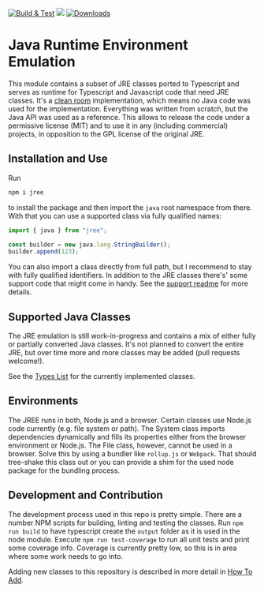 [![Build & Test](https://github.com/mike-lischke/jree/actions/workflows/nodejs.yml/badge.svg?branch=master)](https://github.com/mike-lischke/jree/actions/workflows/nodejs.yml) [![](https://img.shields.io/badge/java-11-4c7e9f.svg)](http://java.oracle.com) [![Downloads](https://img.shields.io/npm/dw/jree?color=blue)](https://www.npmjs.com/package/jree)

# Java Runtime Environment Emulation

This module contains a subset of JRE classes ported to Typescript and serves as runtime for Typescript and Javascript code that need JRE classes. It's a [clean room](https://en.wikipedia.org/wiki/Clean_room_design) implementation, which means no Java code was used for the implementation. Everything was written from scratch, but the Java API was used as a reference. This allows to release the code under a permissive license (MIT) and to use it in any (including commercial) projects, in opposition to the GPL license of the original JRE.

## Installation and Use

Run

```bash
npm i jree
```

to install the package and then import the `java` root namespace from there. With that you can use a supported class via fully qualified names:

```typescript
import { java } from "jree";

const builder = new java.lang.StringBuilder();
builder.append(123);
```

You can also import a class directly from full path, but I recommend to stay with fully qualified identifiers. In addition to the JRE classes there's' some support code that might come in handy. See the [support readme](doc/support.md) for more details.

## Supported Java Classes

The JRE emulation is still work-in-progress and contains a mix of either fully or partially converted Java classes. It's not planned to convert the entire JRE, but over time more and more classes may be added (pull requests welcome!).

See the [Types List](doc/jre.md) for the currently implemented classes.

## Environments

The JREE runs in both, Node.js and a browser. Certain classes use Node.js code currently (e.g. file system or path). The System class imports dependencies dynamically and fills its properties either from the browser environment or Node.js. The File class, however, cannot be used in a browser. Solve this by using a bundler like `rollup.js` or `Webpack`. That should tree-shake this class out or you can provide a shim for the used node package for the bundling process.

## Development and Contribution

The development process used in this repo is pretty simple. There are a number NPM scripts for building, linting and testing the classes. Run `npm run build` to have typescript create the `output` folder as it is used in the node module. Execute `npm run test-coverage` to run all unit tests and print some coverage info. Coverage is currently pretty low, so this is in area where some work needs to go into.

Adding new classes to this repository is described in more detail in [How To Add](doc/how-to-add.md).
